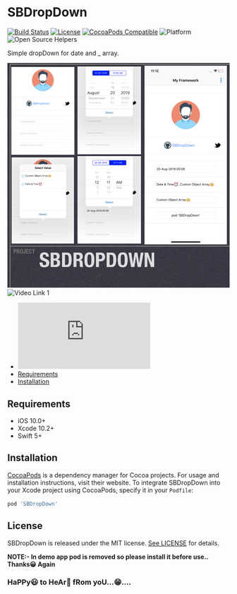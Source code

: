 # SBDropDown

[![Build Status](https://api.travis-ci.org/SBDropDown/SBDropDown.svg?branch=master)](https://travis-ci.org/SBDropDown/SBDropDown)
[![License](https://img.shields.io/cocoapods/l/SBDropDown.svg?style=flat)](http://cocoapods.org/pods/SBDropDown)
[![CocoaPods Compatible](https://img.shields.io/cocoapods/v/SBDropDown.svg)](http://cocoapods.org/pods/SBDropDown)
![Platform](https://img.shields.io/cocoapods/p/SBDropDown.svg?style=flat)
![Open Source Helpers](https://www.codetriage.com/shashikantbhadke/sbdropdown/badges/users.svg)


Simple dropDown for date and _ array.
     
![Sample1](https://raw.githubusercontent.com/ShashikantBhadke/SBDropDown/master/Screenshot%202019-08-20%20at%2011.20.24%20PM.png)
![Video Link 1](https://youtu.be/vGMET0_PnT0)

- ![Usage](https://github.com/ShashikantBhadke/SBDropDown/blob/master/Documantation.md)
- [Requirements](#Requirements)
- [Installation](#Installation)


## Requirements

- iOS 10.0+ 
- Xcode 10.2+
- Swift 5+


## Installation

[CocoaPods](https://cocoapods.org) is a dependency manager for Cocoa projects. For usage and installation instructions, visit their website. To integrate SBDropDown into your Xcode project using CocoaPods, specify it in your `Podfile`:

```ruby
pod 'SBDropDown'
```

## License

SBDropDown is released under the MIT license. [See LICENSE](https://github.com/ShashikantBhadke/SBDropDown/blob/master/LICENSE) for details.


**NOTE:- In demo app pod is removed so please install it before use.. Thanks😀 Again**
### HaPPy😃 to HeAr🤔 fRom yoU...😁....

